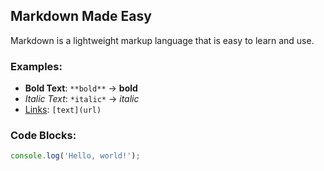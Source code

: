 ## Markdown Made Easy

Markdown is a lightweight markup language that is easy to learn and use.

### Examples:
- **Bold Text**: `**bold**` → **bold**
- *Italic Text*: `*italic*` → *italic*
- [Links](https://example.com): `[text](url)`

### Code Blocks:
```javascript
console.log('Hello, world!');
